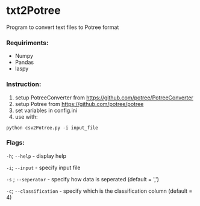 # txt2Potree
Program to convert text files to Potree format

### Requiriments:
* Numpy
* Pandas
* laspy

### Instruction:
1) setup PotreeConverter from https://github.com/potree/PotreeConverter
2) setup Potree from https://github.com/potree/potree
3) set variables in config.ini
4) use with:
```
python csv2Potree.py -i input_file
```
### Flags:
```-h```; ```--help``` - display help

```-i```; ```--input``` - specify input file

```-s``` ; ```--seperator``` - specify how data is seperated (default = ',') 

```-c```; ```--classification``` - specify which is the classification column (default = 4)
